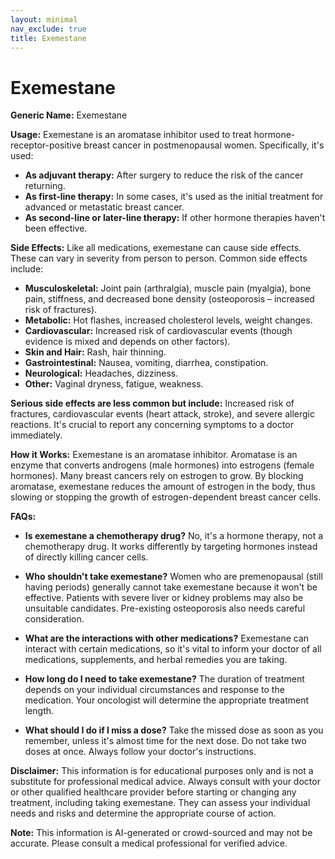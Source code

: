 ```yaml
---
layout: minimal
nav_exclude: true
title: Exemestane
---
```


# Exemestane

**Generic Name:** Exemestane

**Usage:** Exemestane is an aromatase inhibitor used to treat hormone-receptor-positive breast cancer in postmenopausal women.  Specifically, it's used:

* **As adjuvant therapy:** After surgery to reduce the risk of the cancer returning.
* **As first-line therapy:** In some cases, it's used as the initial treatment for advanced or metastatic breast cancer.
* **As second-line or later-line therapy:**  If other hormone therapies haven't been effective.

**Side Effects:**  Like all medications, exemestane can cause side effects.  These can vary in severity from person to person.  Common side effects include:

* **Musculoskeletal:** Joint pain (arthralgia), muscle pain (myalgia), bone pain, stiffness, and decreased bone density (osteoporosis – increased risk of fractures).
* **Metabolic:** Hot flashes, increased cholesterol levels, weight changes.
* **Cardiovascular:** Increased risk of cardiovascular events (though evidence is mixed and depends on other factors).
* **Skin and Hair:** Rash, hair thinning.
* **Gastrointestinal:** Nausea, vomiting, diarrhea, constipation.
* **Neurological:** Headaches, dizziness.
* **Other:** Vaginal dryness, fatigue, weakness.

**Serious side effects are less common but include:**  Increased risk of fractures, cardiovascular events (heart attack, stroke), and severe allergic reactions.  It's crucial to report any concerning symptoms to a doctor immediately.


**How it Works:** Exemestane is an aromatase inhibitor. Aromatase is an enzyme that converts androgens (male hormones) into estrogens (female hormones).  Many breast cancers rely on estrogen to grow. By blocking aromatase, exemestane reduces the amount of estrogen in the body, thus slowing or stopping the growth of estrogen-dependent breast cancer cells.


**FAQs:**

* **Is exemestane a chemotherapy drug?** No, it's a hormone therapy, not a chemotherapy drug.  It works differently by targeting hormones instead of directly killing cancer cells.

* **Who shouldn't take exemestane?** Women who are premenopausal (still having periods) generally cannot take exemestane because it won't be effective.  Patients with severe liver or kidney problems may also be unsuitable candidates.  Pre-existing osteoporosis also needs careful consideration.

* **What are the interactions with other medications?** Exemestane can interact with certain medications, so it's vital to inform your doctor of all medications, supplements, and herbal remedies you are taking.

* **How long do I need to take exemestane?** The duration of treatment depends on your individual circumstances and response to the medication.  Your oncologist will determine the appropriate treatment length.

* **What should I do if I miss a dose?** Take the missed dose as soon as you remember, unless it's almost time for the next dose.  Do not take two doses at once.  Always follow your doctor's instructions.


**Disclaimer:** This information is for educational purposes only and is not a substitute for professional medical advice. Always consult with your doctor or other qualified healthcare provider before starting or changing any treatment, including taking exemestane. They can assess your individual needs and risks and determine the appropriate course of action.


**Note:** This information is AI-generated or crowd-sourced and may not be accurate. Please consult a medical professional for verified advice.